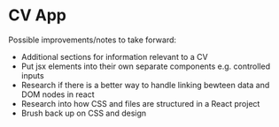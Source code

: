 # CV App

Possible improvements/notes to take forward:

- Additional sections for information relevant to a CV
- Put jsx elements into their own separate components e.g. controlled inputs
- Research if there is a better way to handle linking bewteen data and DOM nodes in react
- Research into how CSS and files are structured in a React project
- Brush back up on CSS and design
